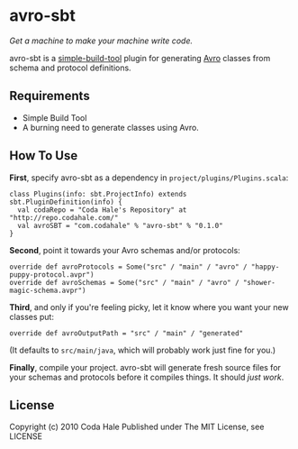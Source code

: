 avro-sbt
========

*Get a machine to make your machine write code.*

avro-sbt is a [simple-build-tool](http://code.google.com/p/simple-build-tool/)
plugin for generating [Avro](http://hadoop.apache.org/avro/) classes from schema
and protocol definitions.


Requirements
------------

* Simple Build Tool
* A burning need to generate classes using Avro.


How To Use
----------

**First**, specify avro-sbt as a dependency in `project/plugins/Plugins.scala`:

    class Plugins(info: sbt.ProjectInfo) extends sbt.PluginDefinition(info) {
      val codaRepo = "Coda Hale's Repository" at "http://repo.codahale.com/"
      val avroSBT = "com.codahale" % "avro-sbt" % "0.1.0"
    }

**Second**, point it towards your Avro schemas and/or protocols:
    
    override def avroProtocols = Some("src" / "main" / "avro" / "happy-puppy-protocol.avpr")
    override def avroSchemas = Some("src" / "main" / "avro" / "shower-magic-schema.avpr")
    
**Third**, and only if you're feeling picky, let it know where you want your
new classes put:
    
    override def avroOutputPath = "src" / "main" / "generated"

(It defaults to `src/main/java`, which will probably work just fine for you.)


**Finally**, compile your project. avro-sbt will generate fresh source files for
your schemas and protocols before it compiles things. It should *just work*.


License
-------

Copyright (c) 2010 Coda Hale
Published under The MIT License, see LICENSE